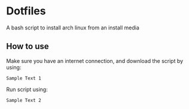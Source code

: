 # Dotfiles

A bash script to install arch linux from an install media

## How to use

Make sure you have an internet connection, and download the script by using:

    Sample Text 1

Run script using:

    Sample Text 2
  
